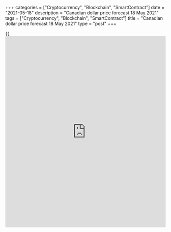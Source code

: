 +++
categories = ["Cryptocurrency", "Blockchain", "SmartContract"]
date = "2021-05-18"
description = "Canadian dollar price forecast 18 May 2021"
tags = ["Cryptocurrency", "Blockchain", "SmartContract"]
title = "Canadian dollar price forecast 18 May 2021"
type = "post"
+++

{{<iframe id="large-banner" src="https://www.bounty.group/#slide=9.0" width="100%" height="600" scrolling="no" style="border: 0px solid rgb(216, 221, 230); border-radius: 3px;">}}

2021-05-18

2021-05-18

Canadian dollar is against revolutions. Forecast as of 18.05.2021Dmitri
Demidenko

Favorable conditions for the Canadian economy that were created by the
super-cycle in the commodity markets and the normalization of BoC's
monetary [policy](https://www.fintechee.com/policy/) are contributing to the [USDCAD][1] decline. Does the
Bank of Canada like it? Let us discuss the Forex outlook and make up a
trading plan

## Quarterly Canadian dollar fundamental forecast

The Fed's intention to allow the US economy to overheat has become a
real revolution in monetary [policy](https://www.fintechee.com/policy/). Those central banks that did not
follow the Fed's example are beginning to face the problem of the
growing exchange rate of the national currency. The Bank of Canada is a
typical example. It operates in the old-fashioned way, which has led to
the fastest strengthening of the loonie among the G10 in the last three
months.

### Dynamics of G10 currencies

 _Source: Bloomberg._

Loonie bulls are not confused by the fact that Tiff Macklem, seeking to
discourage [USDCAD][1] bears, claims that the BoC is closely monitoring
the Canadian dollar, as its further strengthening will jeopardize
Macklem's export forecasts. As well as Macklem's statement that the BoC
will not rush to raise rates. The derivatives market gives a 50% chance
that the overnight rate will rise by 25 bps in 2022 and is 100% sure
that it will rise by 75 bps and 125 bps over the next two and three
years, respectively.

Expectations for the continuation of the monetary normalization are so
high that Canadian bond yield is the highest among the G10. This, along
with the favorable conditions for Canada created by the commodity market
super-cycle, contributes to the [USDCAD][1] decline.

The Fed's revolution aside, the BoC clearly has every reason for the
monetary restriction. The labor market lacks just 500,000 jobs to reach
pre-recession levels, manufactured goods' prices are growing at the
fastest pace in 40 years, while the vaccination acceleration (in Canada,
about 18.4 million people, or 49% of the adult population, have received
at least one injection) and large-scale fiscal stimulus both
domestically and in the United States suggest an impending economic
boom. The local CCI hit an all-time high of 64.6, with 45% of Canadians
believing the economy will get stronger in the next six months. This is
the highest figure since 2009.

### Dynamics of Canada's consumer confidence index



 _Source: Bloomberg._

Politicians, including central bank officials, should be concerned about
all industries, not just the mining-related sectors. Some may accept
higher rates thanks to the super-cycle in the commodity market, while
others may not. In this regard, the BoC's verbal interventions look
logical, but the regulator is unlikely to interfere directly in the
Forex. Tiff Macklem made it clear that he would be worried about the
Loonie's strengthening without fundamental reasons, and there are still
plenty of them.

### Quarterly [USDCAD][1] trading plan

In my opinion, the growth of global demand for oil and other raw
materials will contribute to higher prices and the continuation of BoC's
monetary [policy](https://www.fintechee.com/policy/) normalization. At the same time, the widening of the gap
between Canadian and US bonds will allow [USDCAD][1] to continue its
decline in the direction of 1.18. Stick to the [previous selling
strategies][2].



## Price chart of USDCAD in real time mode

The content of this article reflects the author’s opinion and does not
necessarily reflect the official position of LiteForex. The material
published on this page is provided for informational purposes only and
should not be considered as the provision of investment advice for the
purposes of Directive 2004/39/EC.

Rate this article:

{{value}}

( {{count}} {{title}} )

   1. my.liteforex.com/trading/chart?symbol=USDCAD&returnUrl=true
   2. www.liteforex.com/blog/analysts-opinions/canadian-dollar-exception-to-the-rules-forecast-as-of-26042021/